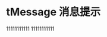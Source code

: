 # tMessage 消息提示

<tMessage type="success">11111111111</tMessage>
<tMessage type="info">11111111111</tMessage>



<script setup> 
    import tMessage from '../../packages/message/index.vue'
</script>